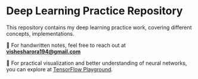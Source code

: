 # Deep Learning Practice Repository  

This repository contains my deep learning practice work, covering different concepts, implementations.  

📧 For handwritten notes, feel free to reach out at **vishesharora194@gmail.com**  

🧩 For practical visualization and better understanding of neural networks, you can explore at [TensorFlow Playground](https://playground.tensorflow.org/).  
